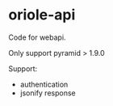 # oriole-api

Code for webapi.

Only support pyramid > 1.9.0

Support:

- authentication
- jsonify response
